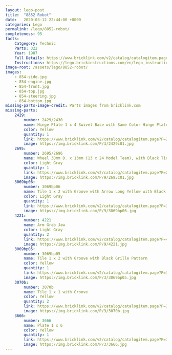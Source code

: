 ```yaml
---
layout: lego-post
title:  "8852 Robot"
date:   2020-03-12 22:44:00 +0000
categories: Lego
permalink: /lego/8852-robot/
completeness: 95
facts:
    Catgegory: Technic
    Parts: 322
    Year: 1987
    Full Details: https://www.bricklink.com/v2/catalog/catalogitem.page?S=8852-1#T=S&O={%22iconly%22:0}
    Instructions: https://lego.brickinstructions.com/en/lego_instructions/set/8852/Robot
image-root: /assets/lego/8852-robot/
images:
    - 854-side.jpg
    - 854-engine.jpg
    - 854-front.jpg
    - 854-top.jpg
    - 854-steering.jpg
    - 854-bottom.jpg
missing-parts-image-credit: Parts images from bricklink.com
missing-parts:
    2429:
        number: 2429/2430 
        name: Hinge Plate 1 x 4 Swivel Base with Same Color Hinge Plate 1 x 4 Swivel Top (2429 / 2430)
        color: Yellow
        quantity: 1
        link: https://www.bricklink.com/v2/catalog/catalogitem.page?P=2429c01&idColor=3#T=C&C=3
        image: https://img.bricklink.com/P/3/2429c01.jpg
    2695:
        number: 2695/2696
        name: Wheel 30mm D. x 13mm (13 x 24 Model Team), with Black Tire 13 x 24 Model Team
        color: Light Gray
        quantity: 1
        link: https://www.bricklink.com/v2/catalog/catalogitem.page?P=2695c01&idColor=9
        image: https://img.bricklink.com/P/9/2695c01.jpg
    3069bp06: 
        number: 3069bp06
        name: Tile 1 x 2 with Groove with Arrow Long Yellow with Black Border Pattern
        color: Light Gray
        quantity: 1
        link: https://www.bricklink.com/v2/catalog/catalogitem.page?P=3069bp06&idColor=9
        image: https://img.bricklink.com/P/9/3069bp06.jpg
    4221: 
        number: 4221
        name: Arm Grab Jaw
        color: Light Gray
        quantity: 2
        link: https://www.bricklink.com/v2/catalog/catalogitem.page?P=4221&idColor=9
        image: https://img.bricklink.com/P/9/4221.jpg
    3069bp05: 
        number: 3069bp05
        name: Tile 1 x 2 with Groove with Black Grille Pattern
        color: Yellow
        quantity: 1
        link: https://www.bricklink.com/v2/catalog/catalogitem.page?P=3069bp05&idColor=3
        image: https://img.bricklink.com/P/3/3069bp05.jpg
    3070b:
        number: 3070b
        name: Tile 1 x 1 with Groove
        color: Yellow
        quantity: 2
        link: https://www.bricklink.com/v2/catalog/catalogitem.page?P=3070b&idColor=3
        image: https://img.bricklink.com/P/3/3070b.jpg
    3666:
        number: 3666
        name: Plate 1 x 6
        color: Yellow
        quantity: 1
        link: https://www.bricklink.com/v2/catalog/catalogitem.page?P=3666&idColor=3
        image: https://img.bricklink.com/P/3/3666.jpg
---
```


